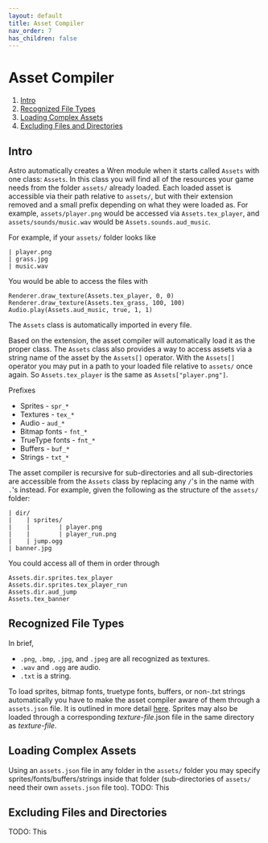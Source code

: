 ```yaml
---
layout: default
title: Asset Compiler
nav_order: 7
has_children: false
---
```


# Asset Compiler

 1. [Intro](#intro)
 2. [Recognized File Types](#recognized-file-types)
 3. [Loading Complex Assets](#loading-complex-assets)
 4. [Excluding Files and Directories](#excluding-files-and-directories)

## Intro
Astro automatically creates a Wren module when it starts called `Assets` with one class:
`Assets`. In this class you will find all of the resources your game needs from the folder
`assets/` already loaded. Each loaded asset is accessible via their path relative to `assets/`,
but with their extension removed and a small prefix depending on what they were loaded as.
For example, `assets/player.png` would be accessed via `Assets.tex_player`, and 
`assets/sounds/music.wav` would be `Assets.sounds.aud_music`.

For example, if your `assets/` folder looks like

    | player.png
    | grass.jpg
    | music.wav

You would be able to access the files with

    Renderer.draw_texture(Assets.tex_player, 0, 0)
    Renderer.draw_texture(Assets.tex_grass, 100, 100)
    Audio.play(Assets.aud_music, true, 1, 1)
    
The `Assets` class is automatically imported in every file.

Based on the extension, the asset compiler will automatically load it as the proper class.
The `Assets` class also provides a way to access assets via a string name of the asset by the
`Assets[]` operator. With the `Assets[]` operator you may put in a path to your loaded file
relative to `assets/` once again. So `Assets.tex_player` is the same as `Assets["player.png"]`.

Prefixes

 + Sprites - `spr_*`
 + Textures - `tex_*`
 + Audio - `aud_*`
 + Bitmap fonts - `fnt_*`
 + TrueType fonts - `fnt_*`
 + Buffers - `buf_*`
 + Strings - `txt_*`
 
The asset compiler is recursive for sub-directories and all sub-directories are accessible
from the `Assets` class by replacing any `/`'s in the name with `.`'s instead. For example,
given the following as the structure of the `assets/` folder:

    | dir/
    |    | sprites/
    |    |        | player.png
    |    |        | player_run.png
    |    | jump.ogg
    | banner.jpg

You could access all of them in order through

    Assets.dir.sprites.tex_player
    Assets.dir.sprites.tex_player_run
    Assets.dir.aud_jump
    Assets.tex_banner

## Recognized File Types
In brief,

 + `.png`, `.bmp`, `.jpg`, and `.jpeg` are all recognized as textures.
 + `.wav` and `.ogg` are audio.
 + `.txt` is a string.

To load sprites, bitmap fonts, truetype fonts, buffers, or non-.txt strings automatically
you have to make the asset compiler aware of them through a `assets.json` file. It is outlined
in more detail [here](#loading-complex-assets). Sprites may also be loaded through a corresponding
*texture-file*.json file in the same directory as *texture-file*.

## Loading Complex Assets
Using an `assets.json` file in any folder in the `assets/` folder you may specify sprites/fonts/buffers/strings
inside that folder (sub-directories of `assets/` need their own `assets.json` file too).
TODO: This

## Excluding Files and Directories
TODO: This